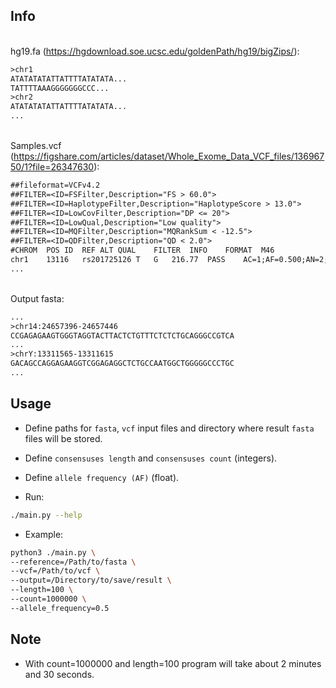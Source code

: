 ## Info


\
hg19.fa (https://hgdownload.soe.ucsc.edu/goldenPath/hg19/bigZips/):

```txt
>chr1
ATATATATATTATTTTATATATA...
TATTTTAAAGGGGGGGCCC...
>chr2
ATATATATATTATTTTATATATA...
...
```

\
Samples.vcf (https://figshare.com/articles/dataset/Whole_Exome_Data_VCF_files/13696750/1?file=26347630):

```txt
##fileformat=VCFv4.2
##FILTER=<ID=FSFilter,Description="FS > 60.0">
##FILTER=<ID=HaplotypeFilter,Description="HaplotypeScore > 13.0">
##FILTER=<ID=LowCovFilter,Description="DP <= 20">
##FILTER=<ID=LowQual,Description="Low quality">
##FILTER=<ID=MQFilter,Description="MQRankSum < -12.5">
##FILTER=<ID=QDFilter,Description="QD < 2.0">
#CHROM	POS	ID	REF	ALT	QUAL	FILTER	INFO	FORMAT	M46
chr1	13116	rs201725126	T	G	216.77	PASS	AC=1;AF=0.500;AN=2;BaseQRankSum=-3.141;ClippingRankSum=0.000;DB;DP=63;ExcessHet=3.0103;FS=0.000;MLEAC=1;MLEAF=0.500;MQ=32.69;MQRankSum=-5.538;QD=3.44;ReadPosRankSum=0.802;SNPEFF_EFFECT=INTRON;SNPEFF_EXON_ID=2;SNPEFF_FUNCTIONAL_CLASS=NONE;SNPEFF_GENE_BIOTYPE=processed_transcript;SNPEFF_GENE_NAME=DDX11L1;SNPEFF_IMPACT=MODIFIER;SNPEFF_TRANSCRIPT_ID=ENST00000456328;SOR=0.312	GT:AB:AD:DP:GQ:MQ0:PL	0/1:0.780:49,14:62:99:0:245,0,3203
...
```

\
Output fasta:

```txt
...
>chr14:24657396-24657446
CCGAGAGAAGTGGGTAGGTACTTACTCTGTTTCTCTCTGCAGGGCCGTCA
...
>chrY:13311565-13311615
GACAGCCAGGAGAAGGTCGGAGAGGCTCTGCCAATGGCTGGGGGCCCTGC
...
```


## Usage

* Define paths for `fasta`, `vcf` input files and directory where result `fasta` files will be stored.

* Define `consensuses length` and `consensuses count` (integers).

* Define `allele frequency (AF)` (float).

* Run:

```sh
./main.py --help
```

* Example:

```sh
python3 ./main.py \
--reference=/Path/to/fasta \
--vcf=/Path/to/vcf \
--output=/Directory/to/save/result \
--length=100 \
--count=1000000 \
--allele_frequency=0.5
```

## Note

* With count=1000000 and length=100 program will take about 2 minutes and 30 seconds.
